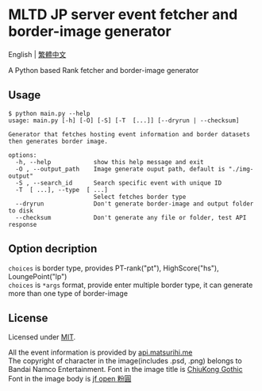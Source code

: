 # MLTD JP server event fetcher and border-image generator

English | [繁體中文](README.zh-TW.md)

A Python based Rank fetcher and border-image generator
  
## Usage

```console
$ python main.py --help
usage: main.py [-h] [-O] [-S] [-T  [...]] [--dryrun | --checksum]

Generator that fetches hosting event information and border datasets then generates border image.

options:
  -h, --help            show this help message and exit
  -O , --output_path    Image generate ouput path, default is "./img-output"
  -S , --search_id      Search specific event with unique ID
  -T  [ ...], --type  [ ...]
                        Select fetches border type
  --dryrun              Don't generate border-image and output folder to disk
  --checksum            Don't generate any file or folder, test API response
```

## Option decription

`choices` is border type, provides PT-rank("pt"), HighScore("hs"), LoungePoint("lp")  
`choices` is `*args` format, provide enter multiple border type, it can generate more than one type of border-image  


## License

Licensed under [MIT](LICENSE).

All the event information is provided by [api.matsurihi.me](https://api.matsurihi.me/docs/)  
The copyright of character in the image(includes .psd, .png) belongs to Bandai Namco Entertainment.
Font in the image title is [ChiuKong Gothic](https://github.com/ChiuMing-Neko/ChiuKongGothic) 
Font in the image body is [jf open 粉圓](https://github.com/justfont/open-huninn-font) 
